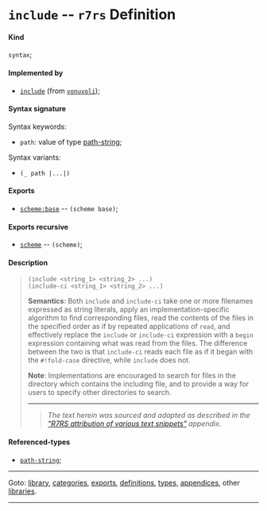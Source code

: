 

<a id='definition__r7rs__include'></a>

# `include` -- `r7rs` Definition


<a id='definition__r7rs__include__kind'></a>

#### Kind

`syntax`;


<a id='definition__r7rs__include__implemented-by'></a>

#### Implemented by

 * [`include`](../../vonuvoli/definitions/include.md#definition__vonuvoli__include) (from [`vonuvoli`](../../vonuvoli/_index.md#library__vonuvoli));


<a id='definition__r7rs__include__syntax-signature'></a>

#### Syntax signature

Syntax keywords:
 * `path`: value of type [path-string](../../r7rs/types/path-string.md#type__r7rs__path-string);

Syntax variants:
 * `(_ path |...|)`


<a id='definition__r7rs__include__exports'></a>

#### Exports

 * [`scheme:base`](../../r7rs/exports/scheme_3a_base.md#export__r7rs__scheme_3a_base) -- `(scheme base)`;


<a id='definition__r7rs__include__exports-recursive'></a>

#### Exports recursive

 * [`scheme`](../../r7rs/exports/scheme.md#export__r7rs__scheme) -- `(scheme)`;


<a id='definition__r7rs__include__description'></a>

#### Description

> ````
> (include <string_1> <string_2> ...)
> (include-ci <string_1> <string_2> ...)
> ````
> 
> 
> **Semantics**:
> Both `include` and
> `include-ci` take one or more filenames expressed as string literals,
> apply an implementation-specific algorithm to find corresponding files,
> read the contents of the files in the specified order as if by repeated applications
> of `read`,
> and effectively replace the `include` or `include-ci` expression
> with a `begin` expression containing what was read from the files.
> The difference between the two is that `include-ci` reads each file
> as if it began with the `#!fold-case` directive, while `include`
> does not.
> 
> **Note**:
> Implementations are encouraged to search for files in the directory
> which contains the including file, and to provide a way for users to
> specify other directories to search.
> 
> 
> ----
> > *The text herein was sourced and adapted as described in the ["R7RS attribution of various text snippets"](../../r7rs/appendices/attribution.md#appendix__r7rs__attribution) appendix.*


<a id='definition__r7rs__include__referenced-types'></a>

#### Referenced-types

 * [`path-string`](../../r7rs/types/path-string.md#type__r7rs__path-string);

----

Goto: [library](../../r7rs/_index.md#library__r7rs), [categories](../../r7rs/categories/_index.md#toc__r7rs__categories), [exports](../../r7rs/exports/_index.md#toc__r7rs__exports), [definitions](../../r7rs/definitions/_index.md#toc__r7rs__definitions), [types](../../r7rs/types/_index.md#toc__r7rs__types), [appendices](../../r7rs/appendices/_index.md#toc__r7rs__appendices), other [libraries](../../_libraries.md#toc__libraries).

----

